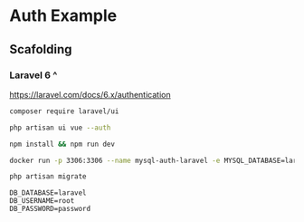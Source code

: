 # Auth Example

## Scafolding


### Laravel 6 ^

https://laravel.com/docs/6.x/authentication

```bash
composer require laravel/ui

php artisan ui vue --auth

npm install && npm run dev

docker run -p 3306:3306 --name mysql-auth-laravel -e MYSQL_DATABASE=laravel -e MYSQL_ROOT_PASSWORD=password -d mysql:8 mysqld --default-authentication-plugin=mysql_native_password

php artisan migrate
```

```env
DB_DATABASE=laravel
DB_USERNAME=root
DB_PASSWORD=password
```

